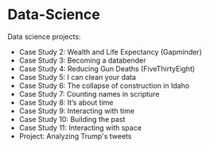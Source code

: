 # Data-Science
Data science projects:
- Case Study 2: Wealth and Life Expectancy (Gapminder)
- Case Study 3: Becoming a databender
- Case Study 4: Reducing Gun Deaths (FiveThirtyEight)
- Case Study 5: I can clean your data
- Case Study 6: The collapse of construction in Idaho
- Case Study 7: Counting names in scripture
- Case Study 8: It’s about time
- Case Study 9: Interacting with time
- Case Study 10: Building the past
- Case Study 11: Interacting with space
- Project: Analyzing Trump's tweets
